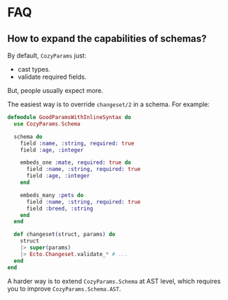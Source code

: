 # FAQ

## How to expand the capabilities of schemas?

By default, `CozyParams` just:

- cast types.
- validate required fields.

But, people usually expect more.

The easiest way is to override `changeset/2` in a schema. For example:

```elixir
defmodule GoodParamsWithInlineSyntax do
  use CozyParams.Schema

  schema do
    field :name, :string, required: true
    field :age, :integer

    embeds_one :mate, required: true do
      field :name, :string, required: true
      field :age, :integer
    end

    embeds_many :pets do
      field :name, :string, required: true
      field :breed, :string
    end
  end

  def changeset(struct, params) do
    struct
    |> super(params)
    |> Ecto.Changeset.validate_* # ...
  end
end
```

A harder way is to extend `CozyParams.Schema` at AST level, which requires you to improve `CozyParams.Schema.AST`.
